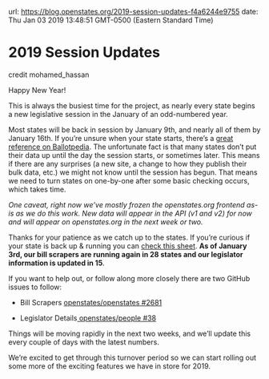 url: https://blog.openstates.org/2019-session-updates-f4a6244e9755
date: Thu Jan 03 2019 13:48:51 GMT-0500 (Eastern Standard Time)


# 2019 Session Updates

credit mohamed_hassan

Happy New Year!

This is always the busiest time for the project, as nearly every state begins a new legislative session in the January of an odd-numbered year.

Most states will be back in session by January 9th, and nearly all of them by January 16th. If you’re unsure when your state starts, there’s a [great reference on Ballotpedia](https://ballotpedia.org/Dates_of_2019_state_legislative_sessions). The unfortunate fact is that many states don’t put their data up until the day the session starts, or sometimes later. This means if there are any surprises (a new site, a change to how they publish their bulk data, etc.) we might not know until the session has begun. That means we need to turn states on one-by-one after some basic checking occurs, which takes time.

*One caveat, right now we’ve mostly frozen the openstates.org frontend as-is as we do this work. New data will appear in the API (v1 and v2) for now and will appear on openstates.org in the next week or two.*

Thanks for your patience as we catch up to the states. If you’re curious if your state is back up & running you can [check this sheet](https://docs.google.com/spreadsheets/d/1JGOS5-_FNeQw1u-zfYA2tMsA2hgKRNsLUWfxr3TpZlM/edit#gid=865746965). **As of January 3rd, our bill scrapers are running again in 28 states and our legislator information is updated in 15**.

If you want to help out, or follow along more closely there are two GitHub issues to follow:

* Bill Scrapers [openstates/openstates #2681](https://github.com/openstates/openstates/issues/2681)

* Legislator Details[ openstates/people #38](https://github.com/openstates/people/issues/38)

Things will be moving rapidly in the next two weeks, and we’ll update this every couple of days with the latest numbers.

We’re excited to get through this turnover period so we can start rolling out some more of the exciting features we have in store for 2019.
